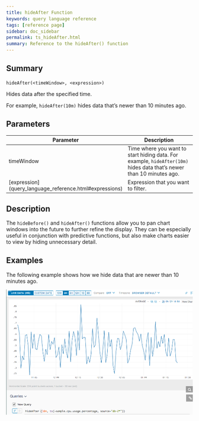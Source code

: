 ```yaml
---
title: hideAfter Function
keywords: query language reference
tags: [reference page]
sidebar: doc_sidebar
permalink: ts_hideAfter.html
summary: Reference to the hideAfter() function
---
```

## Summary
```
hideAfter(<timeWindow>, <expression>)
```
Hides data after the specified time.

For example, `hideAfter(10m)` hides data that’s newer than 10 minutes ago.


## Parameters
<table>
<tbody>
<thead>
<tr><th width="20%">Parameter</th><th width="80%">Description</th></tr>
</thead>
<tr>
<td>timeWindow</td>
<td>Time where you want to start hiding data.  For example, <code>hideAfter(10m)</code> hides data that’s newer than 10 minutes ago. </td></tr>
<tr>
<td markdown="span"> [expression](query_language_reference.html#expressions)</td>
<td>Expression that you want to filter.</td>
</tr>
</tbody>
</table>

## Description

The `hideBefore()` and `hideAfter()` functions allow you to  pan chart windows into the future to further refine the display. They can be especially useful in conjunction with predictive functions, but also make charts easier to view by hiding unnecessary detail.

## Examples

The following example shows how we hide data that are newer than 10 minutes ago.

![hide after example](images/ts_hideAfter.png)
